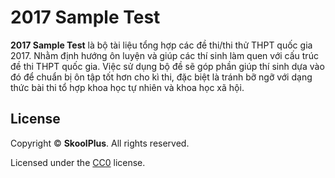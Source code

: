 # 2017 Sample Test

**2017 Sample Test** là bộ tài liệu tổng hợp các đề thi/thi thử THPT quốc gia 2017. Nhằm định hướng ôn luyện và giúp các thí sinh làm quen với cấu trúc đề thi THPT quốc gia. Việc sử dụng bộ đề sẽ góp phần giúp thí sinh dựa vào đó để chuẩn bị ôn tập tốt hơn cho kì thi, đặc biệt là tránh bỡ ngỡ với dạng thức bài thi tổ hợp khoa học tự nhiên và khoa học xã hội.

## License
Copyright &copy; **SkoolPlus**. All rights reserved.

Licensed under the [CC0](LICENSE) license.
